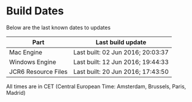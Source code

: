 # Build Dates

Below are the last known dates to updates

Part | Last build update
-----|-----
Mac Engine | Last built: 02 Jun 2016; 20:03:37
Windows Engine | Last built: 12 Jun 2016; 19:44:33
JCR6 Resource Files | Last built: 20 Jun 2016; 17:43:50
All times are in CET (Central European Time: Amsterdam, Brussels, Paris, Madrid)




